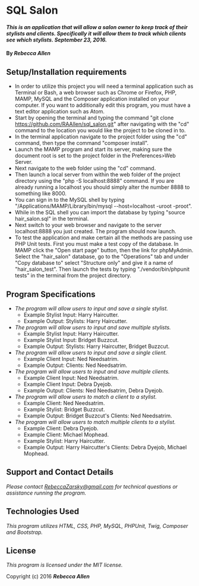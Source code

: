 
# SQL Salon

#### _This is an application that will allow a salon owner to keep track of their stylists and clients. Specifically it will allow them to track which clients see which stylists.  September 23, 2016._

#### By _**Rebecca Allen**_

## Setup/Installation requirements

* In order to utilize this project you will need a terminal application such as Terminal or Bash, a web browser such as Chrome or Firefox, PHP, MAMP, MySQL and the Composer application installed on your computer. If you want to additionally edit this program, you must have a text editor application such as Atom.
* Start by opening the terminal and typing the command "git clone https://github.com/RAAllen/sql_salon.git" after navigating with the "cd" command to the location you would like the project to be cloned in to.
* In the terminal application navigate to the project folder using the "cd" command, then type the command "composer install".
* Launch the MAMP program and start its server, making sure the document root is set to the project folder in the Preferences>Web Server.
* Next navigate to the web folder using the "cd" command.
* Then launch a local server from within the web folder of the project directory using the "php -S localhost:8888" command. If you are already running a localhost you should simply alter the number 8888 to something like 8000.
* You can sign in to the MySQL shell by typing "/Applications/MAMP/Library/bin/mysql --host=localhost -uroot -proot".
* While in the SQL shell you can import the database by typing "source hair_salon.sql" in the terminal.
* Next switch to your web browser and navigate to the server localhost:8888 you just created. The program should now launch.
* To test the application and make certain all the methods are passing use PHP Unit tests. First you must make a test copy of the database. In MAMP click the "Open start page" button, then the link for phpMyAdmin. Select the "hair_salon" database, go to the "Operations" tab and under "Copy database to" select "Structure only" and give it a name of "hair_salon_test". Then launch the tests by typing "./vendor/bin/phpunit tests" in the terminal from the project directory.


## Program Specifications

* _The program will allow users to input and save a single stylist._
    * Example Stylist Input: Harry Haircutter.
    * Example Output: Stylists: Harry Haircutter.
* _The program will allow users to input and save multiple stylists._
    * Example Stylist Input: Harry Haircutter.
    * Example Stylist Input: Bridget Buzzcut.
    * Example Output: Stylists: Harry Haircutter, Bridget Buzzcut.
* _The program will allow users to input and save a single client._
    * Example Client Input: Ned Needsatrim.
    * Example Output: Clients: Ned Needsatrim.
* _The program will allow users to input and save multiple clients._
    * Example Client Input: Ned Needsatrim.
    * Example Client Input: Debra Dyejob.
    * Example Output: Clients: Ned Needsatrim, Debra Dyejob.
* _The program will allow users to match a client to a stylist._
    * Example Client: Ned Needsatrim.
    * Example Stylist: Bridget Buzzcut.
    * Example Output: Bridget Buzzcut's Clients: Ned Needsatrim.
* _The program will allow users to match multiple clients to a stylist._
    * Example Client: Debra Dyejob.
    * Example Client: Michael Mophead.
    * Example Stylist: Harry Haircutter.
    * Example Output: Harry Haircutter's Clients: Debra Dyejob, Michael Mophead.



## Support and Contact Details

_Please contact RebeccaZarsky@gmail.com for technical questions or assistance running the program._

## Technologies Used

_This program utilizes HTML, CSS, PHP, MySQL, PHPUnit, Twig, Composer and Bootstrap._

## License

*This program is licensed under the MIT license.*

Copyright (c) 2016 **_Rebecca Allen_**
